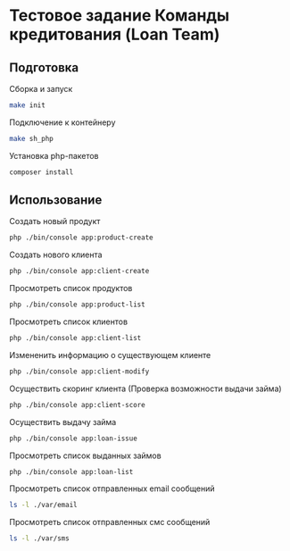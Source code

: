 # Тестовое задание Команды кредитования (Loan Team)

## Подготовка

Сборка и запуск

```bash
make init
```

Подключение к контейнеру

```bash
make sh_php
```

Установка php-пакетов

```bash
composer install
```

## Использование

Создать новый продукт

```bash
php ./bin/console app:product-create
```

Создать нового клиента

```bash
php ./bin/console app:client-create
```

Просмотреть список продуктов

```bash
php ./bin/console app:product-list
```

Просмотреть список клиентов

```bash
php ./bin/console app:client-list
```

Измененить информацию о существующем клиенте

```bash
php ./bin/console app:client-modify
```

Осуществить скоринг клиента (Проверка возможности выдачи займа)

```bash
php ./bin/console app:client-score
```

Осуществить выдачу займа

```bash
php ./bin/console app:loan-issue
```

Просмотреть список выданных займов

```bash
php ./bin/console app:loan-list
```

Просмотреть список отправленных email сообщений

```bash
ls -l ./var/email
```

Просмотреть список отправленных смс сообщений

```bash
ls -l ./var/sms
```